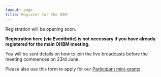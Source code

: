 ```yaml
---
layout: page
title: Register for the OSR!
---
```


Registration will be opening soon.

**Registration here (via Eventbrite) is not necessary if you have already registered for the main OHBM meeting.**

You will be sent details on how to join the live broadcasts before the meeting commences on 23rd June.

Please also use this form to apply for our [Participant mini-grants](https://ohbm.github.io/osr2020/access/#mini-grants)
